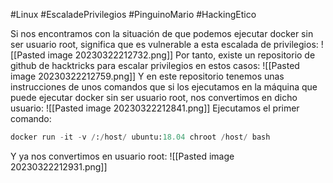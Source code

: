 #Linux #EscaladePrivilegios #PinguinoMario #HackingEtico 

Si nos encontramos con la situación de que podemos ejecutar docker sin ser usuario root, significa que es vulnerable a esta escalada de privilegios:
![[Pasted image 20230322212732.png]]
Por tanto, existe un repositorio de github de hacktricks para escalar privilegios en estos casos:
![[Pasted image 20230322212759.png]]
Y en este repositorio tenemos unas instrucciones de unos comandos que si los ejecutamos en la máquina que puede ejecutar docker sin ser usuario root, nos convertimos en dicho usuario:
![[Pasted image 20230322212841.png]]
Ejecutamos el primer comando:
```python
docker run -it -v /:/host/ ubuntu:18.04 chroot /host/ bash
```
Y ya nos convertimos en usuario root:
![[Pasted image 20230322212931.png]]
